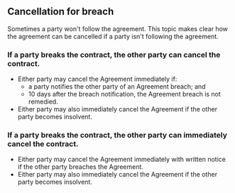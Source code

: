 ## Cancellation for breach

Sometimes a party won't follow the agreement.  This topic makes clear how the agreement can be cancelled if a party isn't following the agreement.

### If a party breaks the contract, the other party can cancel the contract.

- Either party may cancel the Agreement immediately if:
	- a party notifies the other party of an Agreement breach; and
	- 10 days after the breach notification, the Agreement breach is not remedied.
- Either party may also immediately cancel the Agreement if the other party becomes insolvent.

### If a party breaks the contract, the other party can immediately cancel the contract.

- Either party may cancel the Agreement immediately with written notice if the other party breaches the Agreement.
- Either party may also immediately cancel the Agreement if the other party becomes insolvent.
